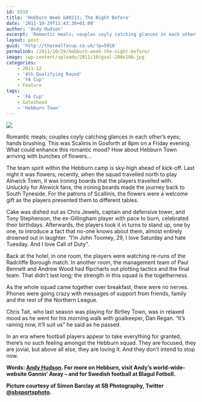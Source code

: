 ```yaml
---
id: 5918
title: 'Hebburn Week &#8211; The Night Before'
date: '2011-10-29T11:43:38+01:00'
author: 'Andy Hudson'
excerpt: 'Romantic meals; couples coyly catching glances in each other''s eyes; hands brushing. This was Scalinis...'
layout: post
guid: 'http://therealfacup.co.uk/?p=5918'
permalink: /2011/10/29/hebburn-week-the-night-before/
image: /wp-content/uploads/2011/10/goal-200x100.jpg
categories:
    - 2011-12
    - '4th Qualifying Round'
    - 'FA Cup'
    - Feature
tags:
    - 'FA Cup'
    - Gateshead
    - 'Hebburn Town'
---
```


[![](http://therealfacup.co.uk/wp-content/uploads/2011/10/goal.jpg)](http://therealfacup.co.uk/2011/10/29/hebburn-week-the-night-before/goal/)

Romantic meals; couples coyly catching glances in each other’s eyes; hands brushing. This was Scalinis in Gosforth at 8pm on a Friday evening. What could enhance this romantic mood? How about Hebburn Town arriving with bunches of flowers…

The team spirit within the Hebburn camp is sky-high ahead of kick-off. Last night it was flowers; recently, when the squad travelled north to play Alnwick Town, it was ironing boards that the players travelled with. Unluckily for Alnwick fans, the ironing boards made the journey back to South Tyneside. For the patrons of Scallinis, the flowers were a welcome gift as the players presented them to different tables.

Cake was dished out as Chris Jewels, captain and defensive tower, and Tony Stephenson, the ex-Gillingham player with pace to burn, celebrated their birthdays. Afterwards, the players took it in turns to stand up, one by one, to introduce a fact that no-one knows about them, almost entirely drowned out in laughter. “I’m John Toomey, 29, I love Saturday and hate Tuesday. And I love Call of Duty”.

Back at the hotel, in one room, the players were watching re-runs of the Radcliffe Borough match. In another room, the management team of Paul Bennett and Andrew Wood had flipcharts out plotting tactics and the final team. That didn’t last long; the strength in this squad is the togetherness.

As the whole squad came together over breakfast, there were no nerves. Phones were going crazy with messages of support from friends, family and the rest of the Northern League.

Chris Tait, who last season was playing for Birtley Town, was in relaxed mood as he went for his morning walk with goalkeeper, Dan Regan. “It’s raining now, it’ll suit us” he said as he passed.

In an era where football players appear to take everything for granted, there’s no such feeling amongst the Hebburn squad. They are focused, they are jovial, but above all else, they are loving it. And they don’t intend to stop now.

**Words: [Andy Hudson](http://twitter.com/#%21/HuddoHudson). For more on Hebburn, visit Andy’s world-wide-website Gannin’ Away – and for Swedish football at Blagul Fotboll.**

**Picture courtesy of Simon Barclay at SB Photography, Twitter [@sbsportsphoto](http://twitter.com/#%21/sbsportsphoto).**